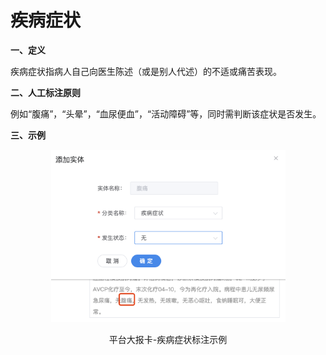 # 疾病症状

**一、定义**

&#x20;   疾病症状指病人自己向医生陈述（或是别人代述）的不适或痛苦表现。

**二、人工标注原则**

&#x20;   例如“腹痛”，“头晕”，“血尿便血”，“活动障碍”等，同时需判断该症状是否发生。

**三、示例**

<div align="center">

<figure><img src="../../.gitbook/assets/image (6) (1).png" alt="" width="375"><figcaption><p>平台大报卡-疾病症状标注示例</p></figcaption></figure>

</div>
